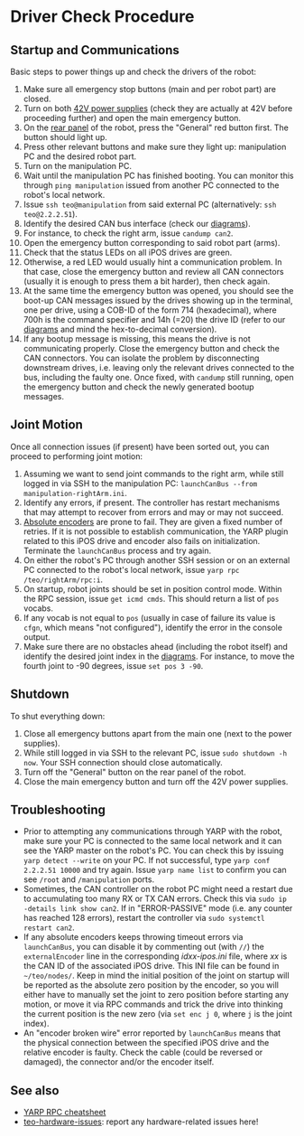 # Driver Check Procedure

## Startup and Communications

Basic steps to power things up and check the drivers of the robot:

1. Make sure all emergency stop buttons (main and per robot part) are closed.
1. Turn on both [42V power supplies](fig/power-supply.jpg) (check they are actually at 42V before proceeding further) and open the main emergency button.
1. On the [rear panel](/fig/main-switches.jpg) of the robot, press the "General" red button first. The button should light up.
1. Press other relevant buttons and make sure they light up: manipulation PC and the desired robot part.
1. Turn on the manipulation PC.
1. Wait until the manipulation PC has finished booting. You can monitor this through `ping manipulation` issued from another PC connected to the robot's local network.
1. Issue `ssh teo@manipulation` from said external PC (alternatively: `ssh teo@2.2.2.51`).
1. Identify the desired CAN bus interface (check our [diagrams](diagrams.md#joint-indexes)).
1. For instance, to check the right arm, issue `candump can2`.
1. Open the emergency button corresponding to said robot part (arms).
1. Check that the status LEDs on all iPOS drives are green.
1. Otherwise, a red LED would usually hint a communication problem. In that case, close the emergency button and review all CAN connectors (usually it is enough to press them a bit harder), then check again.
1. At the same time the emergency button was opened, you should see the boot-up CAN messages issued by the drives showing up in the terminal, one per drive, using a COB-ID of the form 714 (hexadecimal), where 700h is the command specifier and 14h (=20) the drive ID (refer to our [diagrams](diagrams.md#joint-indexes) and mind the hex-to-decimal conversion).
1. If any bootup message is missing, this means the drive is not communicating properly. Close the emergency button and check the CAN connectors. You can isolate the problem by disconnecting downstream drives, i.e. leaving only the relevant drives connected to the bus, including the faulty one. Once fixed, with `candump` still running, open the emergency button and check the newly generated bootup messages.

## Joint Motion

Once all connection issues (if present) have been sorted out, you can proceed to performing joint motion:

1. Assuming we want to send joint commands to the right arm, while still logged in via SSH to the manipulation PC: `launchCanBus --from manipulation-rightArm.ini`.
1. Identify any errors, if present. The controller has restart mechanisms that may attempt to recover from errors and may or may not succeed.
1. [Absolute encoders](/fig/cui-absolute-circuit.jpg) are prone to fail. They are given a fixed number of retries. If it is not possible to establish communication, the YARP plugin related to this iPOS drive and encoder also fails on initialization. Terminate the `launchCanBus` process and try again.
1. On either the robot's PC through another SSH session or on an external PC connected to the robot's local network, issue `yarp rpc /teo/rightArm/rpc:i`.
1. On startup, robot joints should be set in position control mode. Within the RPC session, issue `get icmd cmds`. This should return a list of `pos` vocabs.
1. If any vocab is not equal to `pos` (usually in case of failure its value is `cfgn`, which means "not configured"), identify the error in the console output.
1. Make sure there are no obstacles ahead (including the robot itself) and identify the desired joint index in the [diagrams](diagrams.md#joint-indexes). For instance, to move the fourth joint to -90 degrees, issue `set pos 3 -90`.

## Shutdown

To shut everything down:

1. Close all emergency buttons apart from the main one (next to the power supplies).
1. While still logged in via SSH to the relevant PC, issue `sudo shutdown -h now`. Your SSH connection should close automatically.
1. Turn off the "General" button on the rear panel of the robot.
1. Close the main emergency button and turn off the 42V power supplies.

## Troubleshooting

- Prior to attempting any communications through YARP with the robot, make sure your PC is connected to the same local network and it can see the YARP master on the robot's PC. You can check this by issuing `yarp detect --write` on your PC. If not successful, type `yarp conf 2.2.2.51 10000` and try again. Issue `yarp name list` to confirm you can see `/root` and `/manipulation` ports.
- Sometimes, the CAN controller on the robot PC might need a restart due to accumulating too many RX or TX CAN errors. Check this via `sudo ip -details link show can2`. If in "ERROR-PASSIVE" mode (i.e. any counter has reached 128 errors), restart the controller via `sudo systemctl restart can2`.
- If any absolute encoders keeps throwing timeout errors via `launchCanBus`, you can disable it by commenting out (with `//`) the `externalEncoder` line in the corresponding *idxx-ipos.ini* file, where *xx* is the CAN ID of the associated iPOS drive. This INI file can be found in `~/teo/nodes/`. Keep in mind the initial position of the joint on startup will be reported as the absolute zero position by the encoder, so you will either have to manually set the joint to zero position before starting any motion, or move it via RPC commands and trick the drive into thinking the current position is the new zero (via `set enc j 0`, where `j` is the joint index).
- An "encoder broken wire" error reported by `launchCanBus` means that the physical connection between the specified iPOS drive and the relative encoder is faulty. Check the cable (could be reversed or damaged), the connector and/or the encoder itself.

## See also

- [YARP RPC cheatsheet](https://github.com/roboticslab-uc3m/developer-manual/blob/master/appendix/yarp-tricks.md)
- [teo-hardware-issues](https://github.com/roboticslab-uc3m/teo-hardware-issues/): report any hardware-related issues here!
